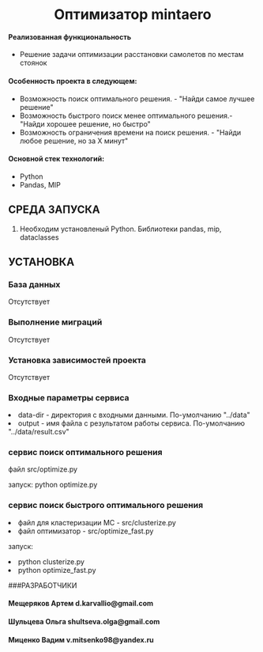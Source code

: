 <p align="center">
    <h1 align="center">Оптимизатор mintaero</h1>
    </p>

<h4>Реализованная функциональность</h4>
<ul>
    <li>Решение задачи оптимизации расстановки самолетов по местам стоянок</li>
</ul> 
<h4>Особенность проекта в следующем:</h4>
<ul>
 <li>Возможность поиск оптимального решения. - "Найди самое лучшее решение"</li>
 <li>Возможность быстрого поиск менее оптимального решения.- "Найди хорошее решение, но быстро"</li>  
 <li>Возможность ограничения времени на поиск решения. - "Найди любое решение, но за X минут"</li>

 </ul>
<h4>Основной стек технологий:</h4>
<ul>
    <li>Python</li>
	<li>Pandas, MIP</li>
  
 </ul>




СРЕДА ЗАПУСКА
------------
1) Необходим установленый Python. Библиотеки pandas, mip, dataclasses


УСТАНОВКА
------------

### База данных

Отсутствует

### Выполнение миграций

Отсутствует

### Установка зависимостей проекта

Отсутствует


### Входные параметры сервиса
<li>data-dir - директория с входными данными. По-умолчанию "../data"</li>
<li>output - имя файла с результатом работы сервиса. По-умолчанию "../data/result.csv"</li>


### сервис поиск оптимального решения

файл src/optimize.py 

запуск:
python optimize.py

### сервис поиск быстрого оптимального решения

<li> файл для кластеризации МС - src/clusterize.py </li>
<li> файл оптимизатор - src/optimize_fast.py </li>

запуск:
<li>python clusterize.py</li>
<li>python optimize_fast.py</li>


###РАЗРАБОТЧИКИ

<h4>Мещеряков Артем d.karvallio@gmail.com </h4>
<h4>Шульцева Ольга shultseva.olga@gmail.com </h4>
<h4>Миценко Вадим v.mitsenko98@yandex.ru </h4>
